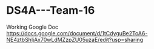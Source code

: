 # DS4A---Team-16

Working Google Doc
https://docs.google.com/document/d/1tCdyguBe2ToA6-NE4ztbShljAx70wLdMZzpZU05uzaE/edit?usp=sharing

